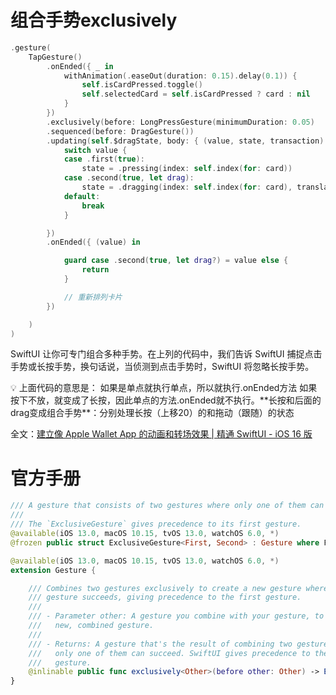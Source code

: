 # 组合手势exclusively

```swift
.gesture(
    TapGesture()
        .onEnded({ _ in
            withAnimation(.easeOut(duration: 0.15).delay(0.1)) {
                self.isCardPressed.toggle()
                self.selectedCard = self.isCardPressed ? card : nil
            }
        })
        .exclusively(before: LongPressGesture(minimumDuration: 0.05) 
        .sequenced(before: DragGesture())
        .updating(self.$dragState, body: { (value, state, transaction) in
            switch value {
            case .first(true):
                state = .pressing(index: self.index(for: card))
            case .second(true, let drag):
                state = .dragging(index: self.index(for: card), translation: drag?.translation ?? .zero)
            default:
                break
            }

        })
        .onEnded({ (value) in

            guard case .second(true, let drag?) = value else {
                return
            }

            // 重新排列卡片
        })

    )
)

```

SwiftUI 让你可专门组合多种手势。在上列的代码中，我们告诉 SwiftUI 捕捉点击手势或长按手势，换句话说，当侦测到点击手势时，SwiftUI 将忽略长按手势。

<aside>
💡 上面代码的意思是：
如果是单点就执行单点，所以就执行.onEnded方法
如果按下不放，就变成了长按，因此单点的方法.onEnded就不执行。**长按和后面的drag变成组合手势**：分别处理长按（上移20）的和拖动（跟随）的状态

</aside>

全文：[建立像 Apple Wallet App 的动画和转场效果 | 精通 SwiftUI - iOS 16 版](../../../020%20Finished%205d5dcd977fad4e1a88671c30acab9455/%E7%B2%BE%E9%80%9A%20SwiftUI%20-%20iOS%2016%20%E7%89%88%20ac39e1de7e2d4c85b892b0d9cd92b968/%E5%BB%BA%E7%AB%8B%E5%83%8F%20Apple%20Wallet%20App%20%E7%9A%84%E5%8A%A8%E7%94%BB%E5%92%8C%E8%BD%AC%E5%9C%BA%E6%95%88%E6%9E%9C%20%E7%B2%BE%E9%80%9A%20SwiftUI%20-%20iOS%2016%20%200d21980fbbf948a191c3847139a3633a.md) 

# 官方手册

```swift
/// A gesture that consists of two gestures where only one of them can succeed.
///
/// The `ExclusiveGesture` gives precedence to its first gesture.
@available(iOS 13.0, macOS 10.15, tvOS 13.0, watchOS 6.0, *)
@frozen public struct ExclusiveGesture<First, Second> : Gesture where First : Gesture, Second : Gesture
```

```swift
@available(iOS 13.0, macOS 10.15, tvOS 13.0, watchOS 6.0, *)
extension Gesture {

    /// Combines two gestures exclusively to create a new gesture where only one
    /// gesture succeeds, giving precedence to the first gesture.
    ///
    /// - Parameter other: A gesture you combine with your gesture, to create a
    ///   new, combined gesture.
    ///
    /// - Returns: A gesture that's the result of combining two gestures where
    ///   only one of them can succeed. SwiftUI gives precedence to the first
    ///   gesture.
    @inlinable public func exclusively<Other>(before other: Other) -> ExclusiveGesture<Self, Other> where Other : Gesture
}
```